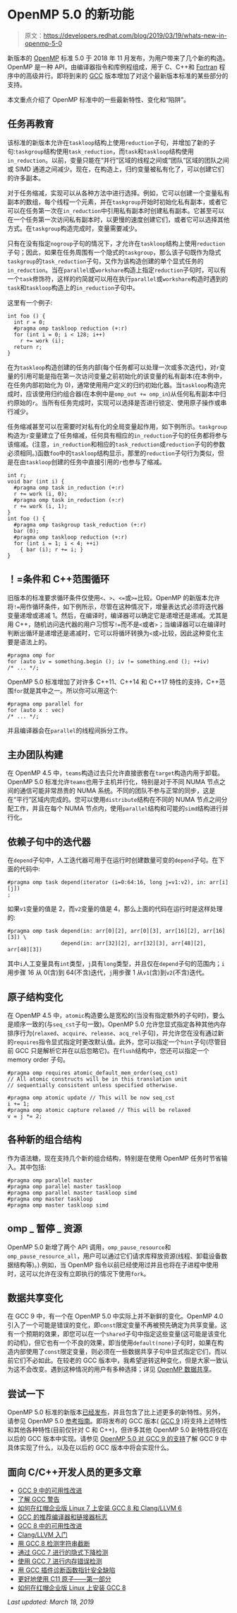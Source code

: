 # OpenMP 5.0 的新功能

> 原文：<https://developers.redhat.com/blog/2019/03/19/whats-new-in-openmp-5-0>

新版本的 [OpenMP](https://www.openmp.org) 标准 5.0 于 2018 年 11 月发布，为用户带来了几个新的构造。OpenMP 是一种 API，由编译器指令和库例程组成，用于 C、C++和 [Fortran](https://opensource.com/article/17/11/happy-60th-birthday-fortran) 程序中的高级并行。即将到来的 [GCC](https://developers.redhat.com/blog/2019/03/08/usability-improvements-in-gcc-9/) 版本增加了对这个最新版本标准的某些部分的支持。

本文重点介绍了 OpenMP 标准中的一些最新特性、变化和“陷阱”。

## 任务再教育

该标准的新版本允许在`taskloop`结构上使用`reduction`子句，并增加了新的子句:`taskgroup`结构使用`task_reduction`，而`task`和`taskloop`结构使用`in_reduction`。以前，变量只能在“并行”区域的线程之间或“团队”区域的团队之间或 SIMD 通道之间减少。现在，在构造上，归约变量被私有化了，可以创建它们的许多副本。

对于任务缩减，实现可以从各种方法中进行选择。例如，它可以创建一个变量私有副本的数组，每个线程一个元素，并在`taskgroup`开始时初始化私有副本，或者它可以在任务第一次在`in_reduction`中引用私有副本时创建私有副本。它甚至可以在一个任务第一次访问私有副本时，以更慢的速度创建它们，或者它可以选择其他方式。在`taskgroup`构造完成时，变量需要减少。

只有在没有指定`nogroup`子句的情况下，才允许在`taskloop`结构上使用`reduction`子句；因此，如果在任务周围有一个隐式的`taskgroup`，那么该子句既作为隐式`taskgroup`的`task_reduction`子句，又作为该构造创建的单个显式任务的`in_reduction`。当在`parallel`或`workshare`构造上指定`reduction`子句时，可以有一个`task`修饰符，这样的约简就可以用在执行`parallel`或`workshare`构造时遇到的`task`和`taskloop`构造上的`in_reduction`子句中。

这里有一个例子:

```
int foo () {
  int r = 0;
  #pragma omp taskloop reduction (+:r)
  for (int i = 0; i < 128; i++)
    r += work (i);
  return r;
}
```

在为`taskloop`构造创建的任务内部(每个任务都可以处理一次或多次迭代)，对`r`变量的引用可能是指在第一次访问变量之前初始化的该变量的私有副本(在本例中，在任务内部初始化为 0)，通常使用用户定义的归约初始化器。当`taskloop`构造完成时，应该使用归约组合器(在本例中是`omp_out += omp_in`)从任何私有副本中归约原始的`r`。当所有任务完成时，实现可以选择是否进行锁定、使用原子操作或串行减少。

任务缩减甚至可以在需要时对私有化的全局变量起作用，如下例所示。`taskgroup`构造为`r`变量建立了任务缩减，任何具有相应的`in_reduction`子句的任务都将参与该缩减。(注意，`in_reduction`和相应的`task_reduction`或`reduction`子句的参数必须相同。)函数`foo`中的`taskloop`结构显示，那里的`reduction`子句行为类似，但是在由`taskloop`创建的任务中直接引用的`r`也参与了缩减。

```
int r;
void bar (int i) {
  #pragma omp task in_reduction (+:r)
  r += work (i, 0);
  #pragma omp task in_reduction (+:r)
  r += work (i, 1);
}
int foo () {
  #pragma omp taskgroup task_reduction (+:r)
  bar (0);
  #pragma omp taskloop reduction (+:r)
  for (int i = 1; i < 4; ++i)
    { bar (i); r += i; }
}
```

## ！=条件和 C++范围循环

旧版本的标准要求循环条件仅使用`<`、`>`、`<=`或`>=`比较。OpenMP 的新版本允许将`!=`用作循环条件，如下例所示，尽管在这种情况下，增量表达式必须将迭代器变量递增或递减 1。然后，在编译时，编译器可以确定它是递增还是递减。尤其是用 C++，随机访问迭代器的用户习惯写`!=`而不是`<`或者`>`；当编译器可以在编译时判断出循环是递增还是递减时，它可以将循环转换为`<`或`>`比较，因此这种变化主要是语法上的。

```
#pragma omp for
for (auto iv = something.begin (); iv != something.end (); ++iv)
/* ... */;
```

OpenMP 5.0 标准增加了对许多 C++11、C++14 和 C++17 特性的支持，C++范围`for`就是其中之一。所以你可以用这个:

```
#pragma omp parallel for
for (auto x : vec)
/* ... */;
```

并且编译器会在`parallel`的线程间拆分工作。

## 主办团队构建

在 OpenMP 4.5 中，`teams`构造过去只允许直接嵌套在`target`构造内用于卸载。OpenMP 5.0 标准允许`teams`也用于主机并行化，特别是对于不同 NUMA 节点之间的通信可能非常昂贵的 NUMA 系统。不同的团队不参与正常的同步，这是在“平行”区域内完成的。您可以使用`distribute`结构在不同的 NUMA 节点之间分配工作，并且在每个 NUMA 节点内，使用`parallel`结构和可能的`simd`结构进行并行化。

## 依赖子句中的迭代器

在`depend`子句中，人工迭代器可用于在运行时创建数量可变的`depend`子句。在下面的代码中:

```
#pragma omp task depend(iterator (i=0:64:16, long j=v1:v2), in: arr[i][j])
;
```

如果`v1`变量的值是 2，而`v2`变量的值是 4，那么上面的代码在运行时是这样处理的:

```
#pragma omp task depend(in: arr[0][2], arr[0][3], arr[16][2], arr[16][3]) \
                 depend(in: arr[32][2], arr[32][3], arr[48][2], arr[48][3])
```

其中`i`人工变量具有`int`类型，`j`具有`long`类型，并且仅在`depend`子句的范围内；`i`用步骤 16 从 0(含)到 64(不含)迭代，`j`用步骤 1 从`v1`(含)到`v2`(不含)迭代。

## 原子结构变化

在 OpenMP 4.5 中，`atomic`构造要么是宽松的(当没有指定额外的子句时)，要么是顺序一致的(与`seq_cst`子句一致)。OpenMP 5.0 允许您显式指定各种其他内存排序行为(`relaxed`、`acquire`、`release`、`acq_rel`子句)，并允许您在没有通过新的`requires`指令显式指定时更改默认值。此外，您可以指定一个`hint`子句(尽管目前 GCC 只是解析它并在以后忽略它)。在`flush`结构中，您还可以指定一个 memory order 子句。

```
#pragma omp requires atomic_default_mem_order(seq_cst)
// All atomic constructs will be in this translation unit
// sequentially consistent unless specified otherwise.

#pragma omp atomic update // This will be now seq_cst
i += 1;
#pragma omp atomic capture relaxed // This will be relaxed
v = j *= 2;
```

## 各种新的组合结构

作为语法糖，现在支持几个新的组合结构，特别是在使用 OpenMP 任务时节省输入。其中包括:

```
#pragma omp parallel master
#pragma omp parallel master taskloop
#pragma omp parallel master taskloop simd
#pragma omp master taskloop
#pragma omp master taskloop simd
```

## omp _ 暂停 _ 资源

OpenMP 5.0 新增了两个 API 调用，`omp_pause_resource`和`omp_pause_resource_all`，用户可以通过它们请求库释放资源(线程、卸载设备数据结构等)。).例如，当 OpenMP 指令以前已经使用过并且也将在子进程中使用时，这可以允许在没有立即执行的情况下使用`fork`。

## 数据共享变化

在 GCC 9 中，有一个在 OpenMP 5.0 中实际上并不新鲜的变化。OpenMP 4.0 引入了一个可能是错误的变化，即`const`限定变量不再被预先确定为共享变量。这有一个预期的效果，即您可以在一个`shared`子句中指定这些变量(这可能是该变化的动机)，但它也有一个不良的效果，即当使用`default(none)`子句时，如果在构造内部使用了`const`限定变量，则必须在一些数据共享子句中显式指定它们，而以前它们不必如此。在较老的 GCC 版本中，我希望逆转这种变化，但是大家一致认为这不会改变。遇到这种情况的用户有多种选择；详见 [OpenMP 数据共享](https://gcc.gnu.org/gcc-9/porting_to.html#ompdatasharing)。

## 尝试一下

OpenMP 5.0 标准的新版本[已经发布](https://www.openmp.org/wp-content/uploads/OpenMP-API-Specification-5.0.pdf)，并且包含了比上述更多的新特性。另外，请参见 OpenMP 5.0 [参考指南](https://www.openmp.org/wp-content/uploads/OpenMPRef-5.0-111802-web.pdf)。即将发布的 GCC 版本( [GCC 9](https://developers.redhat.com/blog/2019/03/08/usability-improvements-in-gcc-9/) )将支持上述特性和其他各种特性(目前仅针对 C 和 C++)，但许多其他 OpenMP 5.0 新特性将仅在以后的 GCC 版本中实现。请参见 [OpenMP 5.0 对 GCC 9 的支持](https://gcc.gnu.org/ml/gcc-patches/2018-11/msg00628.html)了解 GCC 9 中具体实现了什么，以及在以后的 GCC 版本中将会实现什么。

## 面向 C/C++开发人员的更多文章

*   [GCC 9 中的可用性改进](https://developers.redhat.com/blog/2019/03/08/usability-improvements-in-gcc-9)
*   [了解 GCC 警告](https://developers.redhat.com/blog/2019/03/13/understanding-gcc-warnings/)
*   [如何在红帽企业版 Linux 7 上安装 GCC 8 和 Clang/LLVM 6](https://developers.redhat.com/blog/2019/03/05/yum-install-gcc-8-clang-6/#more-568577)
*   [GCC 的推荐编译器和链接器标志](https://developers.redhat.com/blog/2018/03/21/compiler-and-linker-flags-gcc/)
*   [GCC 8 中的可用性改进](https://developers.redhat.com/blog/2018/03/15/gcc-8-usability-improvements/)
*   [Clang/LLVM 入门](https://developers.redhat.com/blog/2017/11/01/getting-started-llvm-toolset/)
*   [用 GCC 8 检测字符串截断](https://developers.redhat.com/blog/2018/05/24/detecting-string-truncation-with-gcc-8/)
*   [通过 GCC 7 进行的隐式下降检测](https://developers.redhat.com/blog/2017/03/10/wimplicit-fallthrough-in-gcc-7/)
*   [使用 GCC 7 进行内存错误检测](https://developers.redhat.com/blog/2017/02/22/memory-error-detection-using-gcc/)
*   [用 GCC 插件诊断函数指针安全缺陷](https://developers.redhat.com/blog/2017/03/17/diagnosing-function-pointer-security-flaws-with-a-gcc-plugin/)
*   [更好地使用 C11 原子——第一部分](https://developers.redhat.com/blog/2016/01/14/toward-a-better-use-of-c11-atomics-part-1/)
*   [如何在红帽企业版 Linux 上安装 GCC 8](https://developers.redhat.com/blog/2019/03/05/yum-install-gcc-8-clang-6/)

*Last updated: March 18, 2019*